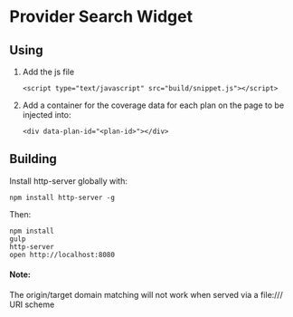 # Provider Search Widget

## Using

1. Add the js file

   ```
   <script type="text/javascript" src="build/snippet.js"></script>
   ```

2. Add a container for the coverage data for each plan on the page to be injected into:

   ```
   <div data-plan-id="<plan-id>"></div>
   ```

## Building

Install http-server globally with:

```
npm install http-server -g
```

Then:

```
npm install
gulp
http-server
open http://localhost:8080
```

#### Note:

The origin/target domain matching will not work when served via a file:/// URI scheme
